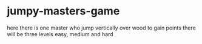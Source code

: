 # jumpy-masters-game
here there is one master who jump vertically over wood to gain points there will be three levels easy, medium and hard
